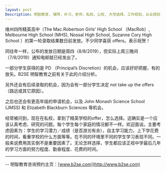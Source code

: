 ```yaml
---
layout: post
Description: 明智教育, 辅导，补习，老师，私校，公校, 大学选择，工作规划，从业规划，精英中学录取， Universities Selection, Career Education, Career Advisors, Guidance, Private Schools, Selective Schools, Writing tutoring, Interviews tutoring, Resume Writing, The Mac.Robertson Girls' High School offers, Melbourne High School Offers, Nossal High School, Suzanne Cory High School  
---
```



维州四所精英高中（The Mac.Robertson Girls' High School （MacRob）, Melbourne High School (MHS), Nossal High School, Suzanne Cory High School ）的第一轮录取结果数日前发放。不少同学喜获 offers。表示祝贺！

同往年一样，公布的发放日期是周四（8/8/2019），但实际上周三晚间（7/8/2019）通知电邮就已经发出了。

一部分学生获得的是 PD （Principal’s Discretion）的机会，应该好好把握，有的放矢。B2SE 明智教育之前有关于此的介绍分析。

另外还会有后续录取的机会，因为会有一部分学生决定 not take up the offers（路远或其它原因）。

之后也还会有更高年级的申请机会，以及 John Monash Science School (JMSS) 和 Elizabeth Blackburn Sciences 等机会。 

经常被问到，现在在私校，拿到了精英学校的offer，怎么选择。这确实是一个应该认真考虑、研究的问题。每个学生每个家庭的情况都不一样。欢迎面谈。主要考虑因素为：学生的学习潜力／成绩（是否游刃有余），自主学习能力，上下学花费的时间，看重学校的什么方面等等。在不同的环境里不同的学生学习表现不同。一般来说费用其实倒不是重要因素了。无论怎样选择，学生都应该正视中学最后几年的学习方面的努力程度、勤奋程度、花费的时间。

	
--------
-- 明智教育咨询预约主页：[www.b2se.com](http://www.b2se.com)

